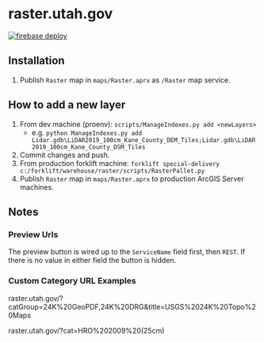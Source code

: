 # raster.utah.gov

[![firebase deploy](https://github.com/agrc/raster/actions/workflows/nodejs.yml/badge.svg)](https://github.com/agrc/raster/actions/workflows/nodejs.yml)

## Installation

1. Publish `Raster` map in `maps/Raster.aprx` as `/Raster` map service.

## How to add a new layer

1. From dev machine (proenv): `scripts/ManageIndexes.py add <newLayers>`
    - e.g. `python ManageIndexes.py add Lidar.gdb\LiDAR2019_100cm_Kane_County_DEM_Tiles;Lidar.gdb\LiDAR2019_100cm_Kane_County_DSM_Tiles`
1. Commit changes and push.
1. From production forklift machine: `forklift special-delivery c:/forklift/warehouse/raster/scripts/RasterPallet.py`
1. Publish `Raster` map in `maps/Raster.aprx` to production ArcGIS Server machines.

## Notes

### Preview Urls

The preview button is wired up to the `ServiceName` field first, then `REST`. If there is no value in either field the button is hidden.

### Custom Category URL Examples

raster.utah.gov/?catGroup=24K%20GeoPDF,24K%20DRG&title=USGS%2024K%20Topo%20Maps

raster.utah.gov/?cat=HRO%202009%20(25cm)
